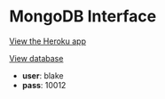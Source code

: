 # MongoDB Interface

[View the Heroku app](http://mongodb-interface.herokuapp.com/)

[View database](http://mongodb-interface.herokuapp.com/registrations)
- **user**: blake
- **pass**: 10012
